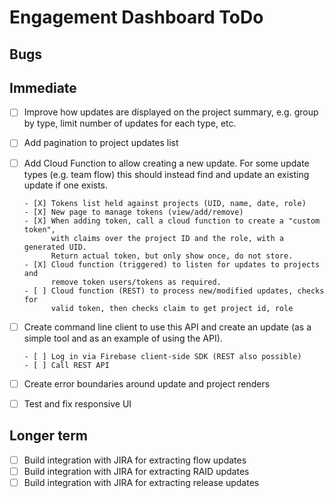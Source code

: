 # Engagement Dashboard ToDo

## Bugs


## Immediate

- [ ] Improve how updates are displayed on the project summary, e.g. group
      by type, limit number of updates for each type, etc.
- [ ] Add pagination to project updates list

- [ ] Add Cloud Function to allow creating a new update. For some update types
      (e.g. team flow) this should instead find and update an existing update
      if one exists.

      - [X] Tokens list held against projects (UID, name, date, role)
      - [X] New page to manage tokens (view/add/remove)
      - [X] When adding token, call a cloud function to create a "custom token",
            with claims over the project ID and the role, with a generated UID.
            Return actual token, but only show once, do not store.
      - [X] Cloud function (triggered) to listen for updates to projects and
            remove token users/tokens as required.
      - [ ] Cloud function (REST) to process new/modified updates, checks for
            valid token, then checks claim to get project id, role

- [ ] Create command line client to use this API and create an update (as a
      simple tool and as an example of using the API).

      - [ ] Log in via Firebase client-side SDK (REST also possible)
      - [ ] Call REST API

- [ ] Create error boundaries around update and project renders
- [ ] Test and fix responsive UI

## Longer term

- [ ] Build integration with JIRA for extracting flow updates
- [ ] Build integration with JIRA for extracting RAID updates
- [ ] Build integration with JIRA for extracting release updates